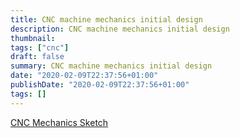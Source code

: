 ```yaml
---
title: CNC machine mechanics initial design
description: CNC machine mechanics initial design
thumbnail: 
tags: ["cnc"]
draft: false
summary: CNC machine mechanics initial design
date: "2020-02-09T22:37:56+01:00"
publishDate: "2020-02-09T22:37:56+01:00"
tags: []
---
```


[CNC Mechanics Sketch](../cnc_mechanics.jpg)
